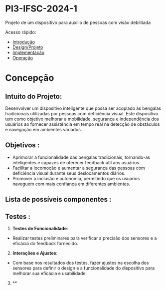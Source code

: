# PI3-IFSC-2024-1

Projeto de um dispositivo para auxilio de pessoas com visão debilitada



Acesso rápido:

  - [Introdução](./README.md)
  - [Design/Projeto](./design.md)
  - [Implementação](./implementação.md)
  - [Operação](./operação.md)

# Concepção

## Intuito do Projeto:

Desenvolver um dispositivo inteligente que possa ser acoplado às bengalas tradicionais utilizadas por pessoas com deficiência visual. Este dispositivo tem como objetivo melhorar a mobilidade, segurança e independência dos usuários ao fornecer assistência em tempo real na detecção de obstáculos e navegação em ambientes variados.

## Objetivos :

 -   Aprimorar a funcionalidade das bengalas tradicionais, tornando-as inteligentes e capazes de oferecer feedback útil aos usuários.
 -   Facilitar a locomoção e aumentar a segurança das pessoas com deficiência visual durante seus deslocamentos diários.
 -   Promover a inclusão e autonomia, permitindo que os usuários naveguem com mais confiança em diferentes ambientes.

## Lista de possíveis componentes :

## Testes :

1. **Testes de Funcionalidade**:
-  Realizar testes preliminares para verificar a precisão dos sensores e a eficácia do feedback fornecido.
2. **Interações e Ajustes**:
-   Com base nos resultados dos testes, fazer ajustes na escolha dos sensores para definir o design e a funcionalidade do dispositivo para melhorar sua eficácia e usabilidade.
3. **

